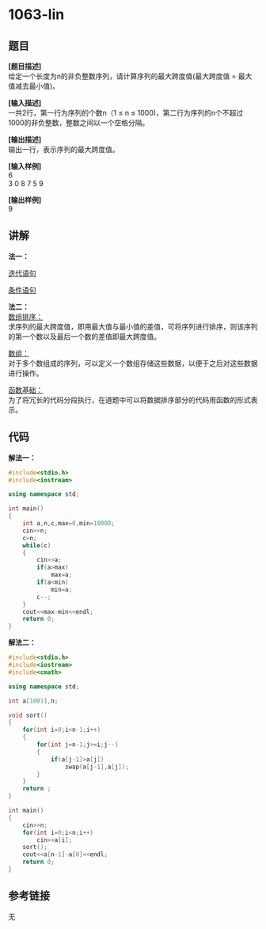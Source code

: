 # 1063-lin
## 题目  
**[题目描述]**  
给定一个长度为n的非负整数序列，请计算序列的最大跨度值(最大跨度值 = 最大值减去最小值)。  

**[输入描述]**   
一共2行，第一行为序列的个数n（1 ≤ n ≤ 1000)，第二行为序列的n个不超过1000的非负整数，整数之间以一个空格分隔。  

**[输出描述]**  
输出一行，表示序列的最大跨度值。  

**[输入样例]**  
6  
3 0 8 7 5 9  

**[输出样例]**  
9  

## 讲解  
**法一：**  

[迭代语句]([1])  

[条件语句]([2])  

**法二：**  
[数组排序：]([3])  
求序列的最大跨度值，即用最大值与最小值的差值，可将序列进行排序，则该序列的第一个数以及最后一个数的差值即最大跨度值。  

[数组：]([4])  
对于多个数组成的序列，可以定义一个数组存储这些数据，以便于之后对这些数据进行操作。  

[函数基础：]([5])  
为了将冗长的代码分段执行，在道题中可以将数据排序部分的代码用函数的形式表示。  

## 代码  

**解法一：**
```cpp
#include<stdio.h>
#include<iostream>

using namespace std;

int main()
{
	int a,n,c,max=0,min=10000;
	cin>>n;
	c=n;
	while(c)
	{
		cin>>a;
		if(a>max)
			max=a;
		if(a<min)
			min=a;
		c--;
	}
	cout<<max-min<<endl;
	return 0;
}
```

**解法二：**
```cpp
#include<stdio.h>
#include<iostream>
#include<cmath>

using namespace std;

int a[1001],n;

void sort()
{
    for(int i=0;i<n-1;i++)
    {
        for(int j=n-1;j>=i;j--)
        {
            if(a[j-1]>a[j])
                swap(a[j-1],a[j]);
        }
    }
    return ;
}

int main()
{
	cin>>n;
	for(int i=0;i<n;i++)
		cin>>a[i];
	sort();
	cout<<a[n-1]-a[0]<<endl;
	return 0;
}
```

## 参考链接  
无  
